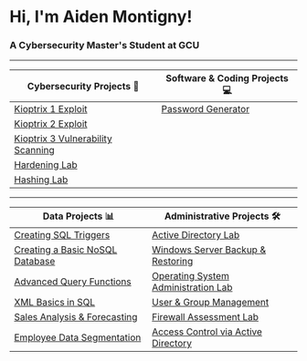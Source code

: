 # Hi, I'm Aiden Montigny!  
### A Cybersecurity Master's Student at GCU  

---

| **Cybersecurity Projects** 🔐 | **Software & Coding Projects** 💻 |
|------------------------------|--------------------------------|
| [Kioptrix 1 Exploit](https://github.com/AidenMontigny/Kioptrix-1-Exploit) | [Password Generator](https://github.com/AidenMontigny/Password-Generator) |
| [Kioptrix 2 Exploit](https://github.com/AidenMontigny/Kioptrix-2-Exploit) | |
| [Kioptrix 3 Vulnerability Scanning](https://github.com/AidenMontigny/Kioptrix-3-Vulnerability-Scanning) | |
| [Hardening Lab](https://github.com/AidenMontigny/Hardening-Lab) | |
| [Hashing Lab](https://github.com/AidenMontigny/Hashing-Lab) | |

---

| **Data Projects** 📊 | **Administrative Projects** 🛠️ |
|----------------------|----------------------------|
| [Creating SQL Triggers](https://github.com/AidenMontigny/creating-sql-triggers) | [Active Directory Lab](https://github.com/AidenMontigny/Active-Directory-Lab) |
| [Creating a Basic NoSQL Database](https://github.com/AidenMontigny/creating-a-basic-nosql-database) | [Windows Server Backup & Restoring](https://github.com/AidenMontigny/Windows-Server-Backup-and-Restoring) |
| [Advanced Query Functions](https://github.com/AidenMontigny/Advanced-Query-Functions-and-Controlled-Data-Handling) | [Operating System Administration Lab](https://github.com/AidenMontigny/Operating-System-Administration-Lab) |
| [XML Basics in SQL](https://github.com/AidenMontigny/XML-Basics-in-SQL) | [User & Group Management](https://github.com/AidenMontigny/User-and-Group-Management) |
| [Sales Analysis & Forecasting](https://github.com/AidenMontigny/Sales-Analysis-and-Forecasting) | [Firewall Assessment Lab](https://github.com/AidenMontigny/Access-Control-Firewall-Assessment-Lab) |
| [Employee Data Segmentation](https://github.com/AidenMontigny/Employee-Data-Segmentation-and-Analysis-System) | [Access Control via Active Directory](https://github.com/AidenMontigny/Access-Control-via-Active-Directory-Lab) |


